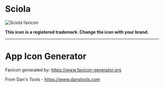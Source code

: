 # Sciola

![Sciola favicon](https://github.com/sciola-git/Sciola/blob/main/public/images/favicon/ms-icon-310x310.png?raw=true)

**This icon is a registered trademark. Change the icon with your brand.**

---

# App Icon Generator

Favicon generated by: https://www.favicon-generator.org

From Dan's Tools - https://www.danstools.com
